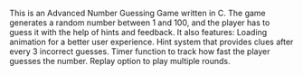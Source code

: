 This is an Advanced Number Guessing Game written in C. The game generates a random number between 1 and 100, and the player has to guess it with the help of hints and feedback. It also features:
 Loading animation for a better user experience.
 Hint system that provides clues after every 3 incorrect guesses.
 Timer function to track how fast the player guesses the number.
 Replay option to play multiple rounds.
